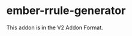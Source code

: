 ember-rrule-generator
============================================================================

This addon is in the V2 Addon Format.
